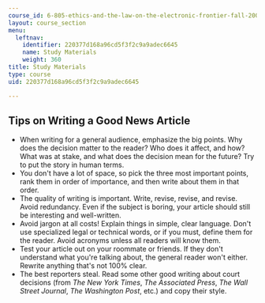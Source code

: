 ```yaml
---
course_id: 6-805-ethics-and-the-law-on-the-electronic-frontier-fall-2005
layout: course_section
menu:
  leftnav:
    identifier: 220377d168a96cd5f3f2c9a9adec6645
    name: Study Materials
    weight: 360
title: Study Materials
type: course
uid: 220377d168a96cd5f3f2c9a9adec6645

---
```


Tips on Writing a Good News Article
-----------------------------------

*   When writing for a general audience, emphasize the big points. Why does the decision matter to the reader? Who does it affect, and how? What was at stake, and what does the decision mean for the future? Try to put the story in human terms.
*   You don't have a lot of space, so pick the three most important points, rank them in order of importance, and then write about them in that order.
*   The quality of writing is important. Write, revise, revise, and revise. Avoid redundancy. Even if the subject is boring, your article should still be interesting and well-written.
*   Avoid jargon at all costs! Explain things in simple, clear language. Don't use specialized legal or technical words, or if you must, define them for the reader. Avoid acronyms unless all readers will know them.
*   Test your article out on your roommate or friends. If they don't understand what you're talking about, the general reader won't either. Rewrite anything that's not 100% clear.
*   The best reporters steal. Read some other good writing about court decisions (from _The New York Times_, _The Associated Press_, _The Wall Street Journal_, _The Washington Post_, etc.) and copy their style.